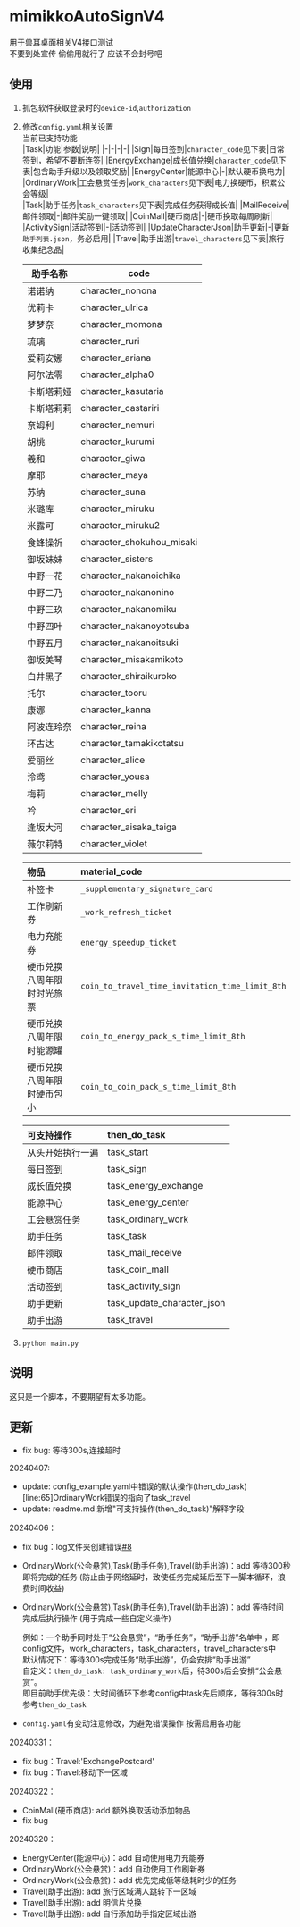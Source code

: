 # mimikkoAutoSignV4  
用于兽耳桌面相关V4接口测试  
不要到处宣传 偷偷用就行了 应该不会封号吧
## 使用
1. 抓包软件获取登录时的`device-id`,`authorization`  
2. 修改`config.yaml`相关设置  
    当前已支持功能  
    |Task|功能|参数|说明|
    |-|-|-|-|
    |Sign|每日签到|`character_code`见下表|日常签到，希望不要断连签|
    |EnergyExchange|成长值兑换|`character_code`见下表|包含助手升级以及领取奖励|
    |EnergyCenter|能源中心|-|默认硬币换电力|  
    |OrdinaryWork|工会悬赏任务|`work_characters`见下表|电力换硬币，积累公会等级|  
    |Task|助手任务|`task_characters`见下表|完成任务获得成长值|
    |MailReceive|邮件领取|-|邮件奖励一键领取|
    |CoinMall|硬币商店|-|硬币换取每周刷新|
    |ActivitySign|活动签到|-|活动签到|
    |UpdateCharacterJson|助手更新|-|更新`助手列表.json`，务必启用|
    |Travel|助手出游|`travel_characters`见下表|旅行收集纪念品|
    
    
    | 助手名称 | code |
    | - | - |
    | 诺诺纳 | character_nonona | 
    | 优莉卡 | character_ulrica | 
    | 梦梦奈 | character_momona | 
    | 琉璃 | character_ruri | 
    | 爱莉安娜 | character_ariana | 
    | 阿尔法零 | character_alpha0 | 
    | 卡斯塔莉娅 | character_kasutaria | 
    | 卡斯塔莉莉 | character_castariri | 
    | 奈姆利 | character_nemuri | 
    | 胡桃 | character_kurumi | 
    | 羲和 | character_giwa |         
    | 摩耶 | character_maya | 
    | 苏纳 | character_suna | 
    | 米璐库 | character_miruku |         
    | 米露可 | character_miruku2 | 
    | 食蜂操祈 | character_shokuhou_misaki | 
    | 御坂妹妹 | character_sisters | 
    | 中野一花 | character_nakanoichika | 
    | 中野二乃 | character_nakanonino | 
    | 中野三玖 | character_nakanomiku | 
    | 中野四叶 | character_nakanoyotsuba | 
    | 中野五月 | character_nakanoitsuki | 
    | 御坂美琴 | character_misakamikoto | 
    | 白井黑子 | character_shiraikuroko | 
    | 托尔 | character_tooru | 
    | 康娜 | character_kanna | 
    | 阿波连玲奈 | character_reina | 
    | 环古达 | character_tamakikotatsu | 
    | 爱丽丝 | character_alice | 
    | 泠鸢 | character_yousa | 
    | 梅莉 | character_melly |
    | 衿 | character_eri |
    | 逢坂大河 | character_aisaka_taiga |
    | 薇尔莉特 | character_violet |

    |物品|material_code|
    | :- | :- |
    |补签卡|`_supplementary_signature_card`|
    |工作刷新券|`_work_refresh_ticket`|
    |电力充能券|`energy_speedup_ticket`|
    |硬币兑换八周年限时时光旅票|`coin_to_travel_time_invitation_time_limit_8th`|
    |硬币兑换八周年限时能源罐|`coin_to_energy_pack_s_time_limit_8th`|
    |硬币兑换八周年限时硬币包小|`coin_to_coin_pack_s_time_limit_8th`|

    |可支持操作|then_do_task|
    | :- | :- |
    |从头开始执行一遍|task_start|
    |每日签到|task_sign|
    |成长值兑换|task_energy_exchange|
    |能源中心|task_energy_center|
    |工会悬赏任务|task_ordinary_work|
    |助手任务|task_task|
    |邮件领取|task_mail_receive|
    |硬币商店|task_coin_mall|
    |活动签到|task_activity_sign|
    |助手更新|task_update_character_json|
    |助手出游|task_travel|
    
    
3. ```python main.py```
## 说明
这只是一个脚本，不要期望有太多功能。  
## 更新
- fix bug: 等待300s,连接超时

20240407: 
- update: config_example.yaml中错误的默认操作(then_do_task)
    [line:65]OrdinaryWork错误的指向了task_travel
- update: readme.md 新增"可支持操作(then_do_task)"解释字段

20240406：
- fix bug：log文件夹创建错误[#8](https://github.com/zfjdhj/mimikkoAutoSignV4/issues/8)
- OrdinaryWork(公会悬赏),Task(助手任务),Travel(助手出游)：add 等待300秒即将完成的任务
(防止由于网络延时，致使任务完成延后至下一脚本循环，浪费时间收益)
- OrdinaryWork(公会悬赏),Task(助手任务),Travel(助手出游)：add 等待时间完成后执行操作
(用于完成一些自定义操作)

    例如：一个助手同时处于“公会悬赏”，“助手任务”，“助手出游”名单中
    ，即config文件，work_characters，task_characters，travel_characters中  
    默认情况下：等待300s完成任务“助手出游”，仍会安排“助手出游”  
    自定义：`then_do_task: task_ordinary_work`后，待300s后会安排“公会悬赏”。  
    即目前助手优先级：大时间循环下参考config中task先后顺序，等待300s时参考`then_do_task`

- `config.yaml`有变动注意修改，为避免错误操作 按需启用各功能

20240331：
- fix bug：Travel:'ExchangePostcard'
- fix bug：Travel:移动下一区域

20240322：
- CoinMall(硬币商店): add 额外换取活动添加物品
- fix bug

20240320：
- EnergyCenter(能源中心)：add 自动使用电力充能券
- OrdinaryWork(公会悬赏)：add 自动使用工作刷新券
- OrdinaryWork(公会悬赏)：add 优先完成低等级耗时少的任务
- Travel(助手出游): add 旅行区域满人跳转下一区域
- Travel(助手出游): add 明信片兑换
- Travel(助手出游): add 自行添加助手指定区域出游  